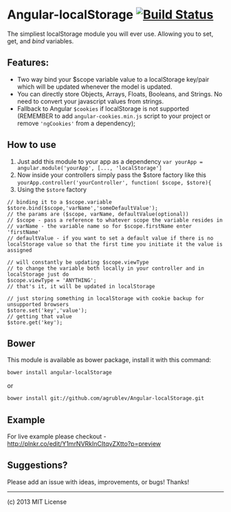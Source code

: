 Angular-localStorage [![Build Status](https://travis-ci.org/agrublev/Angular-localStorage.png?branch=master)](https://travis-ci.org/agrublev/Angular-localStorage)
====================

The simpliest localStorage module you will ever use. Allowing you to set, get, and *bind* variables.

## Features:

* Two way bind your $scope variable value to a localStorage key/pair which will be updated whenever the model is updated.
* You can directly store Objects, Arrays, Floats, Booleans, and Strings. No need to convert your javascript values from strings.
* Fallback to Angular ``$cookies`` if localStorage is not supported (REMEMBER to add ``angular-cookies.min.js`` script to your project or remove ``'ngCookies'`` from a dependency);

## How to use

1. Just add this module to your app as a dependency
``var yourApp = angular.module('yourApp', [..., 'localStorage']``
2. Now inside your controllers simply pass the $store factory like this
``yourApp.controller('yourController', function( $scope, $store){``
3. Using the ``$store`` factory
  ```
  // binding it to a $scope.variable
  $store.bind($scope,'varName','someDefaultValue');
  // the params are ($scope, varName, defaultValue(optional))
  // $scope - pass a reference to whatever scope the variable resides in
  // varName - the variable name so for $scope.firstName enter 'firstName'
  // defaultValue - if you want to set a default value if there is no localStorage value so that the first time you initiate it the value is assigned

  // will constantly be updating $scope.viewType
  // to change the variable both locally in your controller and in localStorage just do
  $scope.viewType = 'ANYTHING';
  // that's it, it will be updated in localStorage

  // just storing something in localStorage with cookie backup for unsupported browsers
  $store.set('key','value');
  // getting that value
  $store.get('key');
  ```

## Bower
This module is available as bower package, install it with this command:

```bash
bower install angular-localStorage
```

or

```bash
bower install git://github.com/agrublev/Angular-localStorage.git
```

## Example

For live example please checkout - http://plnkr.co/edit/Y1mrNVRkInCItqvZXtto?p=preview

## Suggestions?

Please add an issue with ideas, improvements, or bugs! Thanks!

---

(c) 2013 MIT License

